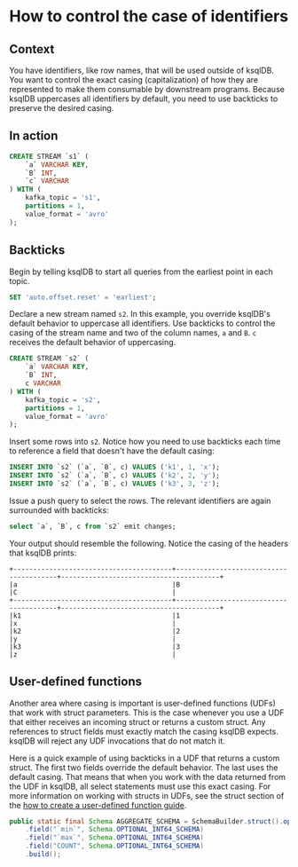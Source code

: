 # How to control the case of identifiers

## Context

You have identifiers, like row names, that will be used outside of
ksqlDB. You want to control the exact casing (capitalization) of how
they are represented to make them consumable by downstream
programs. Because ksqlDB uppercases all identifiers by default, you
need to use backticks to preserve the desired casing.

## In action

```sql
CREATE STREAM `s1` (
    `a` VARCHAR KEY,
    `B` INT,
    `c` VARCHAR
) WITH (
    kafka_topic = 's1',
    partitions = 1,
    value_format = 'avro'
);
```

## Backticks

Begin by telling ksqlDB to start all queries from the earliest point
in each topic.

```sql
SET 'auto.offset.reset' = 'earliest';
```

Declare a new stream named `s2`. In this example, you override
ksqlDB's default behavior to uppercase all identifiers. Use backticks
to control the casing of the stream name and two of the column names,
`a` and `B`. `c` receives the default behavior of uppercasing.

```sql
CREATE STREAM `s2` (
    `a` VARCHAR KEY,
    `B` INT,
    c VARCHAR
) WITH (
    kafka_topic = 's2',
    partitions = 1,
    value_format = 'avro'
);
```

Insert some rows into `s2`. Notice how you need to use backticks each
time to reference a field that doesn't have the default casing:

```sql
INSERT INTO `s2` (`a`, `B`, c) VALUES ('k1', 1, 'x');
INSERT INTO `s2` (`a`, `B`, c) VALUES ('k2', 2, 'y');
INSERT INTO `s2` (`a`, `B`, c) VALUES ('k3', 3, 'z');
```

Issue a push query to select the rows. The relevant identifiers are
again surrounded with backticks:

```sql
select `a`, `B`, c from `s2` emit changes;
```

Your output should resemble the following. Notice the casing of the
headers that ksqlDB prints:

```
+----------------------------------------+----------------------------------------+----------------------------------------+
|a                                       |B                                       |C                                       |
+----------------------------------------+----------------------------------------+----------------------------------------+
|k1                                      |1                                       |x                                       |
|k2                                      |2                                       |y                                       |
|k3                                      |3                                       |z                                       |
```


## User-defined functions

Another area where casing is important is user-defined functions
(UDFs) that work with struct parameters. This is the case whenever you
use a UDF that either receives an incoming struct or returns a custom
struct. Any references to struct fields must exactly match the casing
ksqlDB expects. ksqlDB will reject any UDF invocations that do not
match it.

Here is a quick example of using backticks in a UDF that returns a
custom struct. The first two fields override the default behavior. The
last uses the default casing. That means that when you work with the
data returned from the UDF in ksqlDB, all select statements must use
this exact casing. For more information on working with structs in
UDFs, see the struct section of the [how to create a user-defined
function guide](create-a-user-defined-function.md#using-structs-and-decimals).

```java
public static final Schema AGGREGATE_SCHEMA = SchemaBuilder.struct().optional()
    .field("`min`", Schema.OPTIONAL_INT64_SCHEMA)
    .field("`max`", Schema.OPTIONAL_INT64_SCHEMA)
    .field("COUNT", Schema.OPTIONAL_INT64_SCHEMA)
    .build();
```
